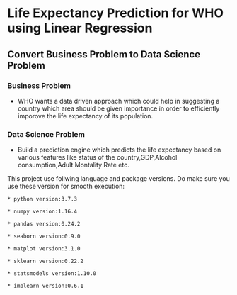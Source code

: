 
# Life Expectancy Prediction for WHO using Linear Regression

## Convert Business Problem to Data Science Problem

### Business Problem
* WHO wants a data driven approach which could help in suggesting a country which area should be given importance in order to efficiently imporove the life expectancy of its population.

### Data Science Problem
* Build a prediction engine which predicts the life expectancy based on various features like status of the country,GDP,Alcohol consumption,Adult Montality Rate etc.

This project use follwing language and package versions. Do make sure you use these version for smooth execution:

    * python version:3.7.3

    * numpy version:1.16.4

    * pandas version:0.24.2

    * seaborn version:0.9.0

    * matplot version:3.1.0

    * sklearn version:0.22.2

    * statsmodels version:1.10.0

    * imblearn version:0.6.1
